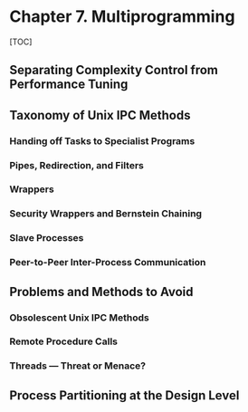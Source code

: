 # Chapter 7. Multiprogramming

[TOC]

## Separating Complexity Control from Performance Tuning

## Taxonomy of Unix IPC Methods

### Handing off Tasks to Specialist Programs

### Pipes, Redirection, and Filters

### Wrappers

### Security Wrappers and Bernstein Chaining

### Slave Processes

### Peer-to-Peer Inter-Process Communication

## Problems and Methods to Avoid

### Obsolescent Unix IPC Methods

### Remote Procedure Calls

### Threads — Threat or Menace?

## Process Partitioning at the Design Level
